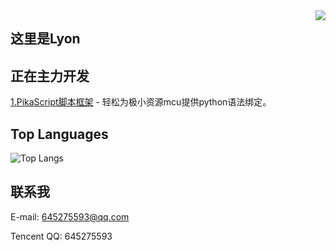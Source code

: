 <img align="right" src="https://github-readme-stats.vercel.app/api?username=mimilib&show_icons=true&icon_color=CE1D2D&text_color=718096&bg_color=ffffff&hide_title=true" />

## 这里是Lyon


## 正在主力开发
[1.PikaScript脚本框架](https://github.com/mimilib/pikascript) - 轻松为极小资源mcu提供python语法绑定。

## Top Languages
![Top Langs](https://github-readme-stats.vercel.app/api/top-langs/?username=mimilib&langs_count=8&icon_color=CE1D2D&text_color=718096&bg_color=ffffff&hide_title=true)

## 联系我
E-mail: 645275593@qq.com

Tencent QQ: 645275593


<!--
**mimilib/mimilib** is a ✨ _special_ ✨ repository because its `README.md` (this file) appears on your GitHub profile.

Here are some ideas to get you started:

- 🔭 I’m currently working on ...
- 🌱 I’m currently learning ...
- 👯 I’m looking to collaborate on ...
- 🤔 I’m looking for help with ...
- 💬 Ask me about ...
- 📫 How to reach me: ...
- 😄 Pronouns: ...
- ⚡ Fun fact: ...
-->
